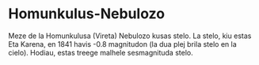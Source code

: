 # Homunkulus-Nebulozo

Meze de la Homunkulusa (Vireta) Nebulozo kusas stelo. La stelo, kiu estas Eta
Karena, en 1841 havis -0.8 magnitudon (la dua plej brila stelo en la cielo).
Hodiau, estas treege malhele sesmagnituda stelo.
